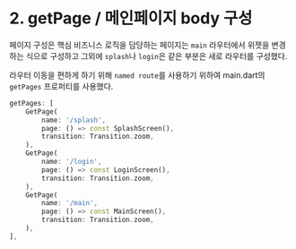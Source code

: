 # 2. getPage / 메인페이지 body 구성

페이지 구성은 핵심 비즈니스 로직을 담당하는 페이지는 `main` 라우터에서 위젯을 변경하는 식으로 구성하고 그외에 `splash`나 `login`은 같은 부분은 새로 라우터를 구성했다.

라우터 이동을 편하게 하기 위해 `named route`를 사용하기 위하여 main.dart의 `getPages` 프로퍼티를 사용했다.

```dart
getPages: [
	GetPage(
		name: '/splash',
		page: () => const SplashScreen(),
		transition: Transition.zoom,
	),
	GetPage(
		name: '/login',
		page: () => const LoginScreen(),
		transition: Transition.zoom,
	),
	GetPage(
		name: '/main',
		page: () => const MainScreen(),
		transition: Transition.zoom,
	),
],
```
